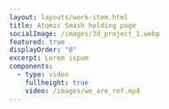 ```yaml
---
layout: layouts/work-item.html
title: Atomic Smash holding page
socialImage: /images/3d_project_1.webp
featured: true
displayOrder: "0"
excerpt: Lorem ispum
components:
  - type: video
    fullheight: true
    video: /images/we_are_ref.mp4
---
```

